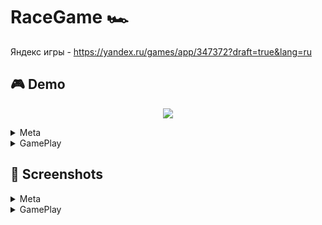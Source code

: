 # RaceGame 🏎
Яндекс игры - https://yandex.ru/games/app/347372?draft=true&lang=ru

## 🎮 Demo

<p align="center">
  <img src="https://github.com/user-attachments/assets/0414c9a6-b035-4440-9089-90440604fa72"/>
</p>

<details>
<summary>Meta</summary>

https://github.com/user-attachments/assets/6a38e899-10aa-44c0-ae7e-2860dc6da938
  
</details>

<details>
<summary>GamePlay</summary>
  
https://github.com/user-attachments/assets/0fd8d403-58d6-4d86-90df-84d67fd94423

</details>

## 📸 Screenshots
<details>
<summary>Meta</summary>

![Meta2](https://github.com/user-attachments/assets/0e73b0ea-4fc3-4afd-a8c4-d23e9b017a33)
![Meta1](https://github.com/user-attachments/assets/353b1a9b-35ea-4ac9-8ba7-bd1af2dad3ea)
![Meta](https://github.com/user-attachments/assets/a83ad788-76e8-4ba1-904f-418c6f17ebc0)
  
</details>

<details>
<summary>GamePlay</summary>

![GamePlay2](https://github.com/user-attachments/assets/ba17f160-c6e3-4a20-aa03-7ab9896fa370)
![GamePlay1](https://github.com/user-attachments/assets/f1524a28-9e84-4f6a-a2e0-800709d2a626)
![GamePlay](https://github.com/user-attachments/assets/1dbf83e8-7790-4e7d-ba16-f71633738934)
  
</details>
